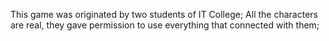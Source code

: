 This game was originated by two students of IT College;
All the characters are real, they gave permission to use everything that connected with them;
 